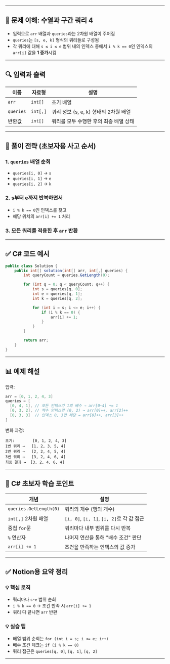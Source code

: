 
---

## 🧠 문제 이해: 수열과 구간 쿼리 4

* 입력으로 `arr` 배열과 `queries`라는 2차원 배열이 주어짐
* `queries`는 `[s, e, k]` 형식의 쿼리들로 구성됨
* 각 쿼리에 대해 `s ≤ i ≤ e` 범위 내의 인덱스 중에서
  `i % k == 0`인 인덱스의 `arr[i]` 값을 **1 증가**시킴

---

## 🔍 입력과 출력

| 이름        | 자료형      | 설명                         |
| --------- | -------- | -------------------------- |
| `arr`     | `int[]`  | 초기 배열                      |
| `queries` | `int[,]` | 쿼리 정보 (s, e, k) 형태의 2차원 배열 |
| 반환값       | `int[]`  | 쿼리를 모두 수행한 후의 최종 배열 상태     |

---

## 🧩 풀이 전략 (초보자용 사고 순서)

### 1. `queries` 배열 순회

* `queries[i, 0]` → `s`
* `queries[i, 1]` → `e`
* `queries[i, 2]` → `k`

### 2. s부터 e까지 반복하면서

* `i % k == 0`인 인덱스를 찾고
* 해당 위치의 `arr[i] += 1` 처리

### 3. 모든 쿼리를 적용한 후 `arr` 반환

---

## ✅ C# 코드 예시

```csharp
public class Solution {
    public int[] solution(int[] arr, int[,] queries) {
        int queryCount = queries.GetLength(0);

        for (int q = 0; q < queryCount; q++) {
            int s = queries[q, 0];
            int e = queries[q, 1];
            int k = queries[q, 2];

            for (int i = s; i <= e; i++) {
                if (i % k == 0) {
                    arr[i] += 1;
                }
            }
        }

        return arr;
    }
}
```

---

## 📊 예제 해설

입력:

```csharp
arr = [0, 1, 2, 4, 3]
queries = [
  [0, 4, 1], // 모든 인덱스가 1의 배수 → arr[0~4] += 1
  [0, 3, 2], // 짝수 인덱스만 (0, 2) → arr[0]++, arr[2]++
  [0, 3, 3]  // 인덱스 0, 3만 해당 → arr[0]++, arr[3]++
]
```

변화 과정:

```
초기:        [0, 1, 2, 4, 3]
1번 쿼리 →   [1, 2, 3, 5, 4]
2번 쿼리 →   [2, 2, 4, 5, 4]
3번 쿼리 →   [3, 2, 4, 6, 4]
최종 결과 →  [3, 2, 4, 6, 4]
```

---

## 🧠 C# 초보자 학습 포인트

| 개념                     | 설명                                   |
| ---------------------- | ------------------------------------ |
| `queries.GetLength(0)` | 쿼리의 개수 (행의 개수)                       |
| `int[,]` 2차원 배열        | `[i, 0]`, `[i, 1]`, `[i, 2]`로 각 값 접근 |
| 중첩 `for`문              | 쿼리마다 내부 범위를 다시 반복                    |
| `%` 연산자                | 나머지 연산을 통해 "배수 조건" 판단                |
| `arr[i] += 1`          | 조건을 만족하는 인덱스의 값 증가                   |

---

## ✅ Notion용 요약 정리

### 💡 핵심 로직

* 쿼리마다 `s~e` 범위 순회
* `i % k == 0` → 조건 만족 시 `arr[i] += 1`
* 쿼리 다 끝나면 `arr` 반환

### 💡 실습 팁

* 배열 범위 순회는 `for (int i = s; i <= e; i++)`
* 배수 조건 체크는 `if (i % k == 0)`
* 쿼리 접근은 `queries[q, 0]`, `[q, 1]`, `[q, 2]`

---
